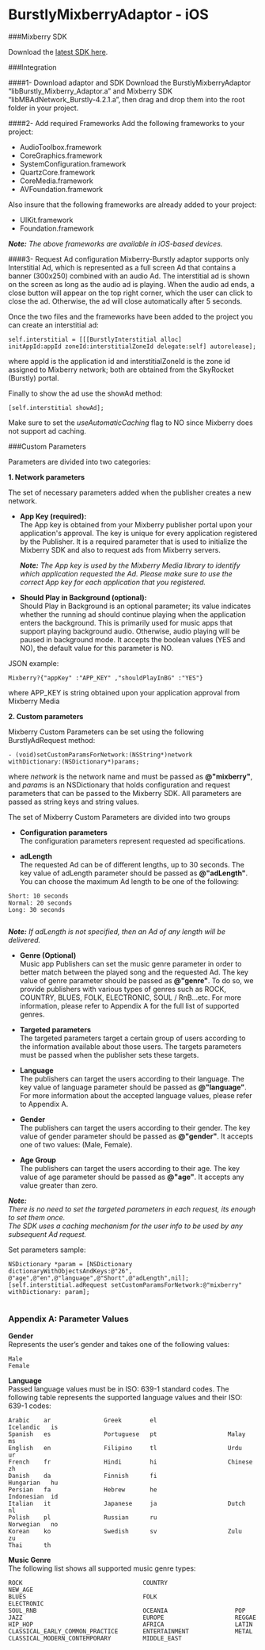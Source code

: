 BurstlyMixberryAdaptor - iOS
=======================


###Mixberry SDK

Download the [latest SDK here](https://s3.amazonaws.com/MixberryResources/libMBAdNetwork_Burstly-4.2.1.zip).

###Integration

####1- Download adaptor and SDK
Download the BurstlyMixberryAdaptor “libBurstly\_Mixberry\_Adaptor.a” and Mixberry SDK “libMBAdNetwork\_Burstly-4.2.1.a”, then drag and drop them into the root folder in your project.

####2- Add required Frameworks
Add the following frameworks to your project:

* AudioToolbox.framework
* CoreGraphics.framework
*	SystemConfiguration.framework
*	QuartzCore.framework
*	CoreMedia.framework
*	AVFoundation.framework

Also insure that the following frameworks are already added to your project:

*	UIKit.framework
*	Foundation.framework

<i> **Note:**
The above frameworks are available in iOS-based devices.</i>

####3- Request Ad configuration
Mixberry-Burstly adaptor supports only Interstitial Ad, which is represented as a full screen Ad that contains a banner (300x250) combined with an audio Ad. 
The interstitial ad is shown on the screen as long as the audio ad is playing. When the audio ad ends, a close button will appear on the top right corner, which the user can click to close the ad. Otherwise, the ad will close automatically after 5 seconds.

Once the two files and the frameworks have been added to the project you can create an interstitial ad:

<pre><code>self.interstitial = [[[BurstlyInterstitial alloc]
initAppId:appId zoneId:interstitialZoneId delegate:self] autorelease];
</code></pre>

where appId is the application id and interstitialZoneId is the zone id assigned to Mixberry network; both are obtained from the SkyRocket (Burstly) portal.

Finally to show the ad use the showAd method:

<pre><code>[self.interstitial showAd];</code></pre>

Make sure to set the *useAutomaticCaching* flag to NO since Mixberry does not support ad caching.


###Custom Parameters

Parameters are divided into two categories:

**1. Network parameters**

The set of necessary parameters added when the publisher creates a new network.


* **App Key (required):**<br/>
The App key is obtained from your Mixberry publisher portal upon your application's approval. The key is unique for every application registered by the Publisher.
It is a required parameter that is used to initialize the Mixberry SDK and also to request ads from Mixberry servers.



  <i>**Note:**
The App key is used by the Mixberry Media library to identify which application requested the Ad. Please make sure to use the correct App key for each application that you registered.</i>

* **Should Play in Background (optional):**<br/>
Should Play in Background is an optional parameter; its value indicates whether the running ad should continue playing when the application enters the background. This is primarily used for music apps that support playing background audio. Otherwise, audio playing will be paused in background mode. It accepts the boolean values (YES and NO), the default value for this parameter is NO. 

JSON example:
<pre><code>Mixberry?{"appKey" :"APP_KEY" ,"shouldPlayInBG" :"YES"}</code></pre>
where APP_KEY is string obtained upon your application approval from Mixberry Media

**2. Custom parameters**

Mixberry Custom Parameters can be set using the following BurstlyAdRequest method:
<pre><code>- (void)setCustomParamsForNetwork:(NSString*)network
withDictionary:(NSDictionary*)params;</code></pre>
where *network* is the network name and must be passed as **@"mixberry"**, and *params* is an NSDictionary that holds configuration and request parameters that can be passed to the Mixberry SDK. All parameters are passed as string keys and string values.

The set of Mixberry Custom Parameters are divided into two groups

*  **Configuration parameters**<br/>
The configuration parameters represent requested ad specifications.

  * **adLength** <br/>
The requested Ad can be of different lengths, up to 30 seconds. The key value of adLength parameter should be passed as **@"adLength"**. You can choose the maximum Ad length to be one of the following:
  <pre><code>Short: 10 seconds
Normal: 20 seconds
Long: 30 seconds
  </code></pre>
<i>**Note:**
If adLength is not specified, then an Ad of any length will be delivered.</i>
  * **Genre (Optional)** <br/>
  Music app Publishers can set the music genre parameter in order to better match between the played song and the requested Ad. The key value of genre parameter should be passed as **@"genre"**. To do so, we provide publishers with various types of genres such as ROCK, COUNTRY, BLUES, FOLK, ELECTRONIC, SOUL / RnB…etc. For more information, please refer to Appendix A for the full list of supported genres.

*  **Targeted parameters**<br/>
The targeted parameters target a certain group of users according to the information available about those users. The targets parameters must be passed when the publisher sets these targets. 
  * **Language**<br/>
  The publishers can target the users according to their language. The key value of language parameter should be passed as **@"language"**. For more information about the accepted language values, please refer to Appendix A.
  * **Gender**<br/>
  The publishers can target the users according to their gender. The key value of gender parameter should be passed as **@"gender"**. It accepts one of two values: (Male, Female).
  * **Age Group**<br/>
  The publishers can target the users according to their age. The key value of age parameter should be passed as **@"age"**. It accepts any value greater than zero.
  
  <i>**Note:**<br/> There is no need to set the targeted parameters in each request, its enough to set them once. <br/>
The SDK uses a caching mechanism for the user info to be used by any subsequent Ad request.</i>

  Set parameters sample:
  <pre><code>NSDictionary *param = [NSDictionary dictionaryWithObjectsAndKeys:@"26",
@"age",@"en",@"language",@"Short",@"adLength",nil];
[self.interstitial.adRequest setCustomParamsForNetwork:@"mixberry" 
withDictionary: param];
  </code></pre>

### Appendix A: Parameter Values
**Gender** <br/>
Represents the user’s gender and takes one of the following values:
<pre><code>Male
Female </code></pre>

**Language** <br/>
Passed language values must be in ISO: 639-1 standard codes. The following table represents the supported language values and their ISO: 639-1 codes:

<pre><code>Arabic    ar               Greek        el                    Icelandic   is
Spanish   es               Portuguese   pt                    Malay       ms
English   en               Filipino     tl                    Urdu        ur
French    fr               Hindi        hi                    Chinese     zh
Danish    da               Finnish      fi                    Hungarian   hu
Persian   fa               Hebrew       he                    Indonesian  id
Italian   it               Japanese     ja                    Dutch       nl
Polish    pl               Russian      ru                    Norwegian   no
Korean    ko               Swedish      sv                    Zulu        zu
Thai      th
</code></pre>

**Music Genre** <br/>
The following list shows all supported music genre types:
<pre><code>ROCK                                  COUNTRY                   NEW_AGE
BLUES                                 FOLK                      ELECTRONIC
SOUL_RNB                              OCEANIA                   POP
JAZZ                                  EUROPE                    REGGAE
HIP_HOP                               AFRICA                    LATIN
CLASSICAL_EARLY_COMMON_PRACTICE       ENTERTAINMENT             METAL
CLASSICAL_MODERN_CONTEMPORARY         MIDDLE_EAST
</code></pre>
